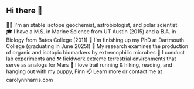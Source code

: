 ## Hi there 👋
👩‍🔬 I'm an stable isotope geochemist, astrobiologist, and polar scientist   
🎓 I have a M.S. in Marine Science from UT Austin (2015) and a B.A. in Biology from Bates College (2011)
🍾 I'm finishing up my PhD at Dartmouth College (graduating in June 2025!)
🦠 My research examines the production of organic and isotopic biomarkers by extremophilic microbes
🧪 I conduct lab experiments and ⚒️ fieldwork extreme terrestrial environments that serve as analogs for Mars
🥾 I love trail running & hiking, reading, and hanging out with my puppy, Finn 
📫 Learn more or contact me at carolynnharris.com

